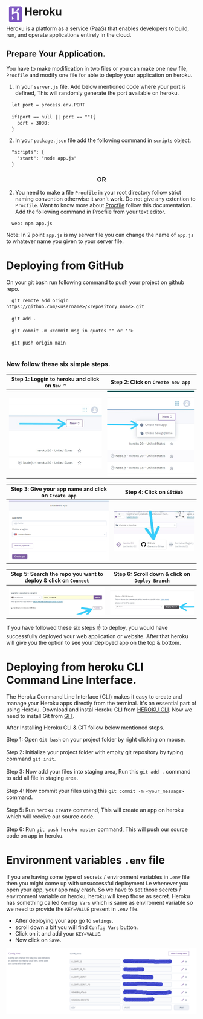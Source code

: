 # Heroku <img align="left" width="48" height="48" src="heroku/heroku.png"> 

Heroku is a platform as a service (PaaS) that enables developers to build, run, and operate applications entirely in the cloud.

## Prepare Your Application.
You have to make modification in two files or you can make one new file, `Procfile` and modify one file for able to deploy your application on heroku.
 
1. In your  `server.js`  file. Add below mentioned code where your port is defined, This will randomly generate the port available on heroku.

```
  let port = process.env.PORT
      
  if(port == null || port == ""){
    port = 3000;
  }
```   

2. In your  `package.json`  file add the following command in `scripts` object.    

```
  "scripts": {
    "start": "node app.js"
  }
```

<h3 align="center"> OR </h3> 


2. You need to make a file `Procfile` in your root directory follow strict naming convention otherwise it won't work. Do not give any extention to `Procfile`. Want to know more    about <a href="https://devcenter.heroku.com/articles/getting-started-with-nodejs#define-a-procfile">Procfile</a> follow this documentation. Add the following command in          Procfile from your text editor.

```
  web: npm app.js
```

Note: In 2 point `app.js` is my server file you can change the name of `app.js` to whatever name you given to your server file. 

# Deploying from GitHub
<p> On your git bash run following command to push your project on github repo. </p>

```
  git remote add origin https://github.com/<username>/<repository_name>.git
  
  git add .
  
  git commit -m <commit msg in quotes "" or ''>
  
  git push origin main
  
```
### Now follow these six simple steps.

Step 1: Loggin to heroku and click on `New ^`|  Step 2: Click on `Create new app`
:-------------------------------------------:|:-------------------------------------------:
![](heroku/1.jpeg)                           |  ![](heroku/2.jpeg)

Step 3: Give your app name and click on `Create app`|  Step 4: Click on `GitHub`
:-------------------------------------------:|:-------------------------------------------:
![](heroku/3.PNG)                           |  ![](heroku/4a.jpg)

Step 5: Search the repo you want to deploy & click on `Connect` | Step 6: Scroll down & click on `Deploy Branch`
:-----------------------------------------:|:-------------------------------------------:
![](heroku/4.jpeg)                         | ![](heroku/5.jpeg)

If you have followed these six steps ☝️ to deploy, you would have successfully deployed your web application or website. After that heroku will give you the option to see your deployed app on the top & bottom.  

# Deploying from heroku CLI Command Line Interface.
The Heroku Command Line Interface (CLI) makes it easy to create and manage your Heroku apps directly from the terminal. It's an essential part of using Heroku.
Download and instal Heroku CLI from <a href="https://devcenter.heroku.com/articles/heroku-cli#:~:text=The%20Heroku%20Command%20Line%20Interface,essential%20part%20of%20using%20Heroku.">HEROKU CLI</a>. Now we need to install Git from <a href="https://git-scm.com/">GIT</a>.
<p>After Installing Heroku CLI & GIT follow below mentioned steps.</p>

  Step 1: Open `Git bash` on your project folder by right clicking on mouse. <br/> <br/>
  Step 2: Initialize your project folder with empity git repository by typing command `git init`.<br/> <br/>
  Step 3: Now add your files into staging area, Run this `git add .` command to add all file in staging area. <br/>  <br/>
  Step 4: Now commit your files using this `git commit -m <your_message>` command. <br/> <br/>
  Step 5: Run `heroku create` command, This will create an app on heroku which will receive our source code. <br/> <br/>
  Step 6: Run `git push heroku master` command, This will push our source code on app in heroku.

# Environment variables `.env` file
If you are having some type of secrets / environment variables in `.env` file then you might come up with unsuccessful deployment i.e whenever you open your app, your app may crash. So we have to set those secrets / environment variable on heroku, heroku will keep those as secret. Heroku has something called `Config Vars` which is same as enviroment variable so we need to provide the `KEY=VALUE` present in `.env` file.

- After deploying your app go to `setings`.
- scroll down a bit you will find `Config Vars` button.
- Click on it and add your `KEY=VALUE`.
- Now click on `Save`.

<img align="center" src="heroku/6.png"> 


